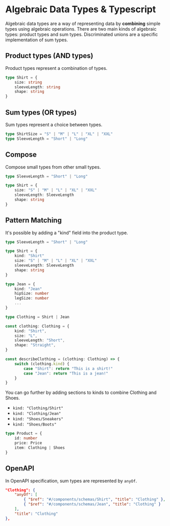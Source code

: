 
# Algebraic Data Types & Typescript

Algebraic data types are a way of representing data by **combining** simple types using algebraic operations.
There are two main kinds of algebraic types: product types and sum types. Discriminated unions are a specific implementation of sum types.

## Product types (AND types)

Product types represent a combination of types.

```typescript
type Shirt = {
    size: string
    sleeveLength: string
    shape: string
}
```

## Sum types (OR types)

Sum types represent a choice between types.

```typescript
type ShirtSize = "S" | "M" | "L" | "XL" | "XXL"
type SleeveLength = "Short" | "Long"
```

## Compose

Compose small types from other small types.

```typescript
type SleeveLength = "Short" | "Long"

type Shirt = {
    size: "S" | "M" | "L" | "XL" | "XXL"
    sleeveLength: SleeveLength
    shape: string
}
```

## Pattern Matching

It's possible by adding a "kind" field into the product type.

```typescript
type SleeveLength = "Short" | "Long"

type Shirt = {
    kind: "Shirt"
    size: "S" | "M" | "L" | "XL" | "XXL"
    sleeveLength: SleeveLength
    shape: string
}

type Jean = {
    kind: "Jean"
    hipSize: number
    legSize: number
    ...
}

type Clothing = Shirt | Jean

const clothing: Clothing = {
    kind: "Shirt",
    size: "L",
    sleeveLength: "Short",
    shape: "Straight",
}

const describeClothing = (clothing: Clothing) => {
    switch (clothing.kind) {
        case "Shirt": return "This is a shirt!"
        case "Jean": return "This is a jean!"
    }
}
```

You can go further by adding sections to kinds to combine Clothing and Shoes.

- `kind: "Clothing/Shirt"`
- `kind: "Clothing/Jean"`
- `kind: "Shoes/Sneakers"`
- `kind: "Shoes/Boots"`

```typescript
type Product = {
    id: number
    price: Price
    item: Clothing | Shoes
}
```

## OpenAPI

In OpenAPI specification, sum types are represented by `anyOf`.

```json
"Clothing": {
    "anyOf": [
        { "$ref": "#/components/schemas/Shirt", "title": "Clothing" },
        { "$ref": "#/components/schemas/Jean", "title": "Clothing" }
    ],
    "title": "Clothing"
},
```
